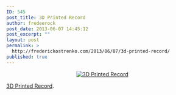 ```yaml
---
ID: 545
post_title: 3D Printed Record
author: fredeerock
post_date: 2013-06-07 14:45:12
post_excerpt: ""
layout: post
permalink: >
  http://frederickostrenko.com/2013/06/07/3d-printed-record/
published: true
---
```

<p style="text-align: center;"><a href="http://www.instructables.com/id/3D-Printed-Record/"><img src='http://frederickostrenko.com/wp/wp-content/uploads/2013/06/FCEJISKHAWSGVZT.LARGE_.jpg' alt='3D Printed Record' /></a></p>
<a href="http://www.instructables.com/id/3D-Printed-Record/">3D Printed Record</a>.